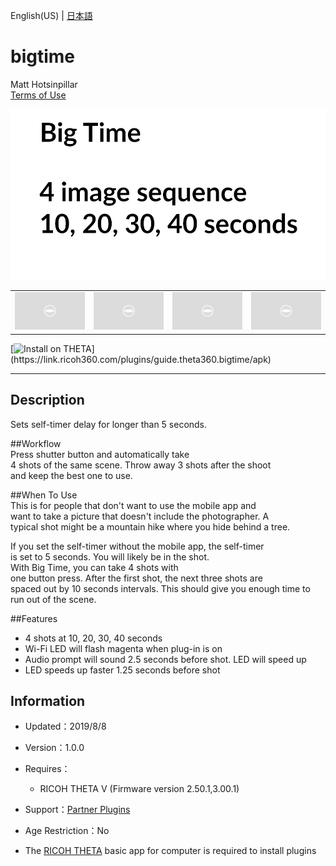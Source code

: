 English(US) | [日本語](README.ja.md)

# bigtime
Matt Hotsinpillar  
[Terms of Use](https://www.apache.org/licenses/LICENSE-2.0)

<div align="center">
 <img src="1.png">

 <table>
  <tr>
   <td><img src="../../resources/common/img/noimg.png"></td>
   <td><img src="../../resources/common/img/noimg.png"></td>
   <td><img src="../../resources/common/img/noimg.png"></td>
   <td><img src="../../resources/common/img/noimg.png"></td>
  </tr>
 </table>
</div>

[![Install on THETA](https://assets.ricoh360.com/image/upload/v1/front/theta/install-button.svg?)](https://link.ricoh360.com/plugins/guide.theta360.bigtime/apk)

***

## Description
Sets self-timer delay for longer than 5 seconds.  
  
##Workflow  
Press shutter button and automatically take  
4 shots of the same scene. Throw away 3 shots after the shoot  
and keep the best one to use.  
  
##When To Use  
This is for people that don't want to use the mobile app and  
want to take a picture that doesn't include the photographer. A  
typical shot might be a mountain hike where you hide behind a tree.  
  
If you set the self-timer without the mobile app, the self-timer  
is set to 5 seconds. You will likely be in the shot.  
With Big Time, you can take 4 shots with  
one button press. After the first shot, the next three shots are  
spaced out by 10 seconds intervals. This should give you enough time to  
run out of the scene.  
  
##Features  
* 4 shots at 10, 20, 30, 40 seconds
* Wi-Fi LED will flash magenta when plug-in is on
* Audio prompt will sound 2.5 seconds before shot. LED will speed up
* LED speeds up faster 1.25 seconds before shot
  
  
## Information
  * Updated：2019/8/8
  * Version：1.0.0
  * Requires：
    * RICOH THETA V (Firmware version 2.50.1,3.00.1)
  * Support：[Partner Plugins](https://community.theta360.guide/t/matt-h-bigtime-long-timer-delay-plug-in/4638)
  * Age Restriction：No

* The [RICOH THETA](https://theta360.com/ja/about/application/pc.html#app-detail-01) basic app for computer is required to install plugins
